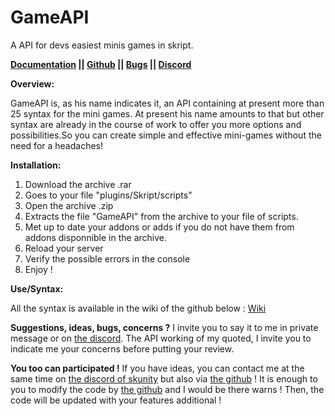 # GameAPI
A API for devs easiest minis games in skript.

**[Documentation](https://github.com/AlexLew95/GameAPI/wiki) || [Github](https://github.com/AlexLew95/GameAPI) || [Bugs](https://github.com/AlexLew95/GameAPI/issues) || [Discord](https://discord.gg/q7UM6vJ)**

__**Overview:**__

GameAPI is, as his name indicates it, an API containing at present more than 25 syntax for the mini games. At present his name amounts to that but other syntax are already in the course of work to offer you more options and possibilities.So you can create simple and effective mini-games without the need for a headaches!

__**Installation:**__
1) Download the archive .rar
2) Goes to your file "plugins/Skript/scripts"
3) Open the archive .zip
4) Extracts the file "GameAPI" from the archive to your file of scripts.
5) Met up to date your addons or adds if you do not have them from addons disponnible in the archive.
6) Reload your server
7) Verify the possible errors in the console
8) Enjoy !

__**Use/Syntax:**__

All the syntax is available in the wiki of the github below : [Wiki](https://github.com/AlexLew95/GameAPI/wiki)

**Suggestions, ideas, bugs, concerns ?**
I invite you to say it to me in private message or on [the discord](https://discord.gg/q7UM6vJ). The API working of my quoted, I invite you to indicate me your concerns before putting your review.

**You too can participated !**
If you have ideas, you can contact me at the same time on [the discord of skunity](https://discord.gg/q7UM6vJ) but also via [the github](https://github.com/AlexLew95/GameAPI) ! It is enough to you to modify the code by [the github](https://github.com/AlexLew95/GameAPI/pulls) and I would be there warns ! Then, the code will be updated with your features additional !
